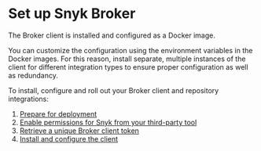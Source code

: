 # Set up Snyk Broker

The Broker client is installed and configured as a Docker image.

You can customize the configuration using the environment variables in the Docker images. For this reason, install separate, multiple instances of the client for different integration types to ensure proper configuration as well as redundancy.

To install, configure and roll out your Broker client and repository integrations:

1. [Prepare for deployment](https://support.snyk.io/hc/en-us/articles/360015296717-Prepare-Snyk-Broker-for-deployment)
2. [Enable permissions for Snyk from your third-party tool](https://support.snyk.io/hc/en-us/articles/360015296737-Enable-permissions-for-Snyk-Broker-from-your-third-party-tool)
3. [Retrieve a unique Broker client token](https://support.snyk.io/hc/en-us/articles/360015367278-Retrieve-a-unique-Broker-client-token)
4. [Install and configure the client](https://support.snyk.io/hc/en-us/articles/360015296937-How-to-install-and-configure-your-Snyk-Broker-client)

